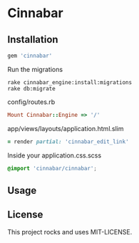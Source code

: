 # Cinnabar

## Installation

```ruby
gem 'cinnabar'
```

Run the migrations
```shell
rake cinnabar_engine:install:migrations
rake db:migrate
```
config/routes.rb
```ruby
Mount Cinnabar::Engine => '/'
```

app/views/layouts/application.html.slim
```ruby
= render partial: 'cinnabar_edit_link'
```

Inside your application.css.scss
```scss
@import 'cinnabar/cinnabar';
```

## Usage

## License

This project rocks and uses MIT-LICENSE.
